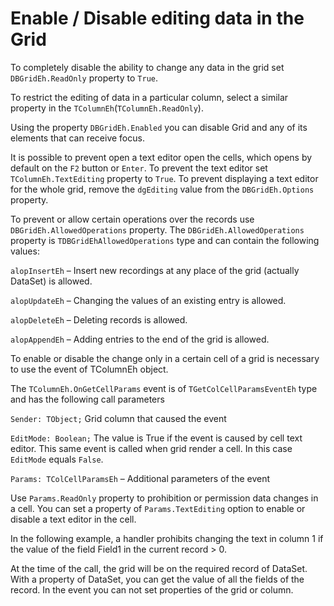 # Enable / Disable editing data in the Grid


To completely disable the ability to change any data in the grid set `DBGridEh.ReadOnly` property to `True`. 

To restrict the editing of data in a particular column, select a similar property in the `TColumnEh`(`TColumnEh.ReadOnly`).

Using the property `DBGridEh.Enabled` you can disable Grid and any of its elements that can receive focus.

It is possible to prevent open a text editor open the cells, which opens by default on the `F2` button or `Enter`. To prevent the text editor set `TColumnEh.TextEditing` property to `True`. To prevent displaying a text editor for the whole grid, remove the `dgEditing` value from the `DBGridEh.Options` property.

To prevent or allow certain operations over the records use `DBGridEh.AllowedOperations` property.
The `DBGridEh.AllowedOperations` property is `TDBGridEhAllowedOperations` type and can contain the following values:

<sh>

 `alopInsertEh` – Insert new recordings at any place of the grid (actually DataSet) is allowed.

 `alopUpdateEh` – Changing the values of an existing entry is allowed.

 `alopDeleteEh` – Deleting records is allowed.

 `alopAppendEh` – Adding entries to the end of the grid is allowed.
 
 </sh>
 
To enable or disable the change only in a certain cell of a grid is necessary to use the event of TColumnEh object.

The `TColumnEh.OnGetCellParams` event is of `TGetColCellParamsEventEh` type and has the following call parameters 

 `Sender: TObject;` 	Grid сolumn that caused the event

 `EditMode: Boolean;`    The value is True if the event is caused by cell text editor. This same event is called when grid render a cell. In this case `EditMode` equals `False`.
 
 `Params: TColCellParamsEh` – Additional parameters of the event

Use `Params.ReadOnly` property to prohibition or permission data changes in a cell. You can set a property of `Params.TextEditing` option to enable or disable a text editor in the cell.

In the following example, a handler prohibits changing the text in column 1 if the value of the field Field1 in the current record > 0.

At the time of the call, the grid will be on the required record of DataSet. With a property of DataSet, you can get the value of all the fields of the record. In the event you can not set properties of the grid or column.
